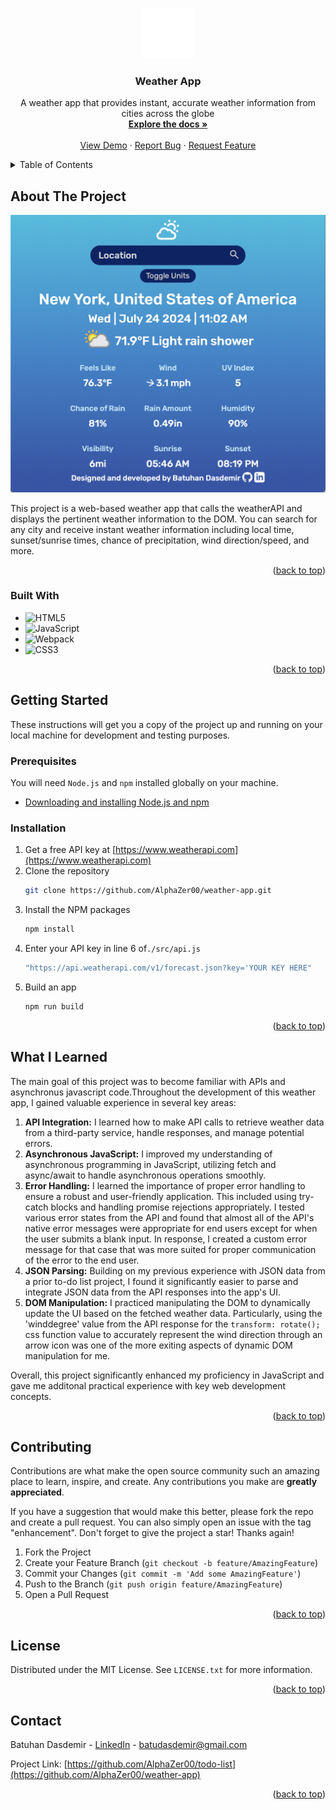 <a name="readme-top"></a>

<!-- PROJECT LOGO -->
<br />
<div align="center">
  <a href="https://github.com/AlphaZer00/weather-app">
    <img src="icon-512.png" alt="Logo" width="80" height="80">
  </a>
<h3 align="center">Weather App</h3>

  <p align="center">
    A weather app that provides instant, accurate weather information from cities across the globe
    <br />
    <a href="https://github.com/AlphaZer00/weather-app"><strong>Explore the docs »</strong></a>
    <br />
    <br />
    <a href="https://github.com/AlphaZer00/weather-app">View Demo</a>
    ·
    <a href="https://github.com/AlphaZer00/weather-app/issues/new?labels=bug&template=bug-report---.md">Report Bug</a>
    ·
    <a href="https://github.com/AlphaZer00/weather-app/issues/new?labels=enhancement&template=feature-request---.md">Request Feature</a>
  </p>
</div>



<!-- TABLE OF CONTENTS -->
<details>
  <summary>Table of Contents</summary>
  <ol>
    <li>
      <a href="#about-the-project">About The Project</a>
      <ul>
        <li><a href="#built-with">Built With</a></li>
      </ul>
    </li>
    <li>
      <a href="#getting-started">Getting Started</a>
    </li>
    <li><a href="#what-i-learned">What I Learned</a></li>
    <li><a href="#contributing">Contributing</a></li>
    <li><a href="#license">License</a></li>
    <li><a href="#contact">Contact</a></li>
  </ol>
</details>



<!-- ABOUT THE PROJECT -->
## About The Project

[![Product Name Screen Shot][product-screenshot]](https://example.com)

This project is a web-based weather app that calls the weatherAPI and displays the pertinent weather information to the DOM. You can search for any city and receive instant weather information including local time, sunset/sunrise times, chance of precipitation, wind direction/speed, and more.


<p align="right">(<a href="#readme-top">back to top</a>)</p>



### Built With

* ![HTML5](https://img.shields.io/badge/html5-%23E34F26.svg?style=for-the-badge&logo=html5&logoColor=white)
* ![JavaScript](https://img.shields.io/badge/javascript-%23323330.svg?style=for-the-badge&logo=javascript&logoColor=%23F7DF1E)
* ![Webpack](https://img.shields.io/badge/webpack-%238DD6F9.svg?style=for-the-badge&logo=webpack&logoColor=black)
* ![CSS3](https://img.shields.io/badge/css3-%231572B6.svg?style=for-the-badge&logo=css3&logoColor=white)

<p align="right">(<a href="#readme-top">back to top</a>)</p>



<!-- GETTING STARTED -->
## Getting Started

These instructions will get you a copy of the project up and running on your local machine for development and testing purposes.

### Prerequisites

You will need `Node.js` and `npm` installed globally on your machine.
* [Downloading and installing Node.js and npm](https://docs.npmjs.com/downloading-and-installing-node-js-and-npm)

### Installation

1. Get a free API key at [https://www.weatherapi.com](https://www.weatherapi.com)
2. Clone the repository
   ```sh
   git clone https://github.com/AlphaZer00/weather-app.git
   ```
3. Install the NPM packages
   ```sh
   npm install
   ```
4. Enter your API key in line 6 of`./src/api.js`
   ```js
   "https://api.weatherapi.com/v1/forecast.json?key='YOUR KEY HERE"
   ```
5. Build an app
   ```sh
   npm run build
   ```

<p align="right">(<a href="#top">back to top</a>)</p>

<!-- ROADMAP -->
## What I Learned

The main goal of this project was to become familiar with APIs and asynchronus javascript code.Throughout the development of this weather app, I gained valuable experience in several key areas:

1. **API Integration:** I learned how to make API calls to retrieve weather data from a third-party service, handle responses, and manage potential errors.
2. **Asynchronous JavaScript:** I improved my understanding of asynchronous programming in JavaScript, utilizing fetch and async/await to handle asynchronous operations smoothly.
3. **Error Handling:** I learned the importance of proper error handling to ensure a robust and user-friendly application. This included using try-catch blocks and handling promise rejections appropriately. I tested various error states from the API and found that almost all of the API's native error messages were appropriate for end users except for when the user submits a blank input. In response, I created a custom error message for that case that was more suited for proper communication of the error to the end user.
5. **JSON Parsing:** Building on my previous experience with JSON data from a prior to-do list project, I found it significantly easier to parse and integrate JSON data from the API responses into the app's UI.
6. **DOM Manipulation:** I practiced manipulating the DOM to dynamically update the UI based on the fetched weather data. Particularly, using the 'winddegree' value from the API response for the ```transform: rotate();``` css function value to accurately represent the wind direction through an arrow icon was one of the more exiting aspects of dynamic DOM manipulation for me.

Overall, this project significantly enhanced my proficiency in JavaScript and gave me additonal practical experience with key web development concepts.

<p align="right">(<a href="#readme-top">back to top</a>)</p>



<!-- CONTRIBUTING -->
## Contributing

Contributions are what make the open source community such an amazing place to learn, inspire, and create. Any contributions you make are **greatly appreciated**.

If you have a suggestion that would make this better, please fork the repo and create a pull request. You can also simply open an issue with the tag "enhancement".
Don't forget to give the project a star! Thanks again!

1. Fork the Project
2. Create your Feature Branch (`git checkout -b feature/AmazingFeature`)
3. Commit your Changes (`git commit -m 'Add some AmazingFeature'`)
4. Push to the Branch (`git push origin feature/AmazingFeature`)
5. Open a Pull Request

<p align="right">(<a href="#readme-top">back to top</a>)</p>



<!-- LICENSE -->
## License

Distributed under the MIT License. See `LICENSE.txt` for more information.

<p align="right">(<a href="#readme-top">back to top</a>)</p>



<!-- CONTACT -->
## Contact

Batuhan Dasdemir - [LinkedIn][linkedin-url] - batudasdemir@gmail.com

Project Link: [https://github.com/AlphaZer00/todo-list](https://github.com/AlphaZer00/weather-app)



<p align="right">(<a href="#readme-top">back to top</a>)</p>

<!-- MARKDOWN LINKS & IMAGES -->
[issues-shield]: https://img.shields.io/github/issues/AlphaZer00/todo-list.svg?style=for-the-badge
[issues-url]: https://github.com/AlphaZer00/weather-app/issues
[license-shield]: https://img.shields.io/github/license/AlphaZer00/weather-app.svg?style=for-the-badge
[license-url]: https://github.com/AlphaZer00/weather-app/blob/master/LICENSE.txt
[linkedin-shield]: https://img.shields.io/badge/-LinkedIn-black.svg?style=for-the-badge&logo=linkedin&colorB=555
[linkedin-url]: https://www.linkedin.com/in/batuhan-dasdemir
[product-screenshot]: /project-screenshot.png
